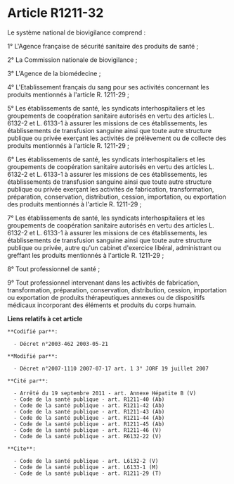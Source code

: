 # Article R1211-32

Le système national de biovigilance comprend :

1° L'Agence française de sécurité sanitaire des produits de santé ;

2° La Commission nationale de biovigilance ;

3° L'Agence de la biomédecine ;

4° L'Etablissement français du sang pour ses activités concernant les produits mentionnés à l'article R. 1211-29 ;

5° Les établissements de santé, les syndicats interhospitaliers et les groupements de coopération sanitaire autorisés en
vertu des articles L. 6132-2 et L. 6133-1 à assurer les missions de ces établissements, les établissements de transfusion
sanguine ainsi que toute autre structure publique ou privée exerçant les activités de prélèvement ou de collecte des produits
mentionnés à l'article R. 1211-29 ;

6° Les établissements de santé, les syndicats interhospitaliers et les groupements de coopération sanitaire autorisés en
vertu des articles L. 6132-2 et L. 6133-1 à assurer les missions de ces établissements, les établissements de transfusion
sanguine ainsi que toute autre structure publique ou privée exerçant les activités de fabrication, transformation,
préparation, conservation, distribution, cession, importation, ou exportation des produits mentionnés à l'article R.
1211-29 ;

7° Les établissements de santé, les syndicats interhospitaliers et les groupements de coopération sanitaire autorisés en
vertu des articles L. 6132-2 et L. 6133-1 à assurer les missions de ces établissements, les établissements de transfusion
sanguine ainsi que toute autre structure publique ou privée, autre qu'un cabinet d'exercice libéral, administrant ou greffant
les produits mentionnés à l'article R. 1211-29 ;

8° Tout professionnel de santé ;

9° Tout professionnel intervenant dans les activités de fabrication, transformation, préparation, conservation, distribution,
cession, importation ou exportation de produits thérapeutiques annexes ou de dispositifs médicaux incorporant des éléments et
produits du corps humain.

**Liens relatifs à cet article**

	**Codifié par**:

	  - Décret n°2003-462 2003-05-21

	**Modifié par**:

	  - Décret n°2007-1110 2007-07-17 art. 1 3° JORF 19 juillet 2007

	**Cité par**:

	  - Arrêté du 19 septembre 2011 - art. Annexe Hépatite B (V)
	  - Code de la santé publique - art. R1211-40 (Ab)
	  - Code de la santé publique - art. R1211-42 (Ab)
	  - Code de la santé publique - art. R1211-43 (Ab)
	  - Code de la santé publique - art. R1211-44 (Ab)
	  - Code de la santé publique - art. R1211-45 (Ab)
	  - Code de la santé publique - art. R1211-46 (V)
	  - Code de la santé publique - art. R6132-22 (V)

	**Cite**:

	  - Code de la santé publique - art. L6132-2 (V)
	  - Code de la santé publique - art. L6133-1 (M)
	  - Code de la santé publique - art. R1211-29 (T)
